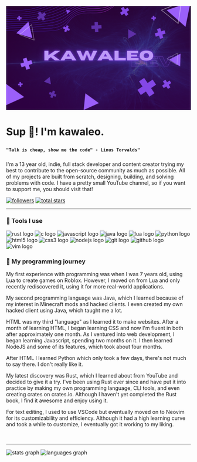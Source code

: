 <img src="https://raw.githubusercontent.com/kawaleo/kawaleo/main/banner.png" alt="Name banner">

# Sup 👋! I'm kawaleo.

###

**`"Talk is cheap, show me the code" - Linus Torvalds"`**

###

I'm a 13 year old, indie, full stack developer and content creator trying my best to contribute to the open-source community as much as possible. All of my projects are built from scratch, designing, building, and solving problems with code. I have a pretty small YouTube channel, so if you want to support me, you should visit that!

<p align="left">
  <a href="https://github.com/kawaleo?tab=followers">
    <img alt="followers" title="Follow me on Github" src="https://custom-icon-badges.demolab.com/github/followers/kawaleo?color=236ad3&labelColor=1155ba&style=for-the-badge&logo=person-add&label=Follow&logoColor=white"/></a>
  <a href="https://github.com/kawaleo?tab=repositories&sort=stargazers">
    <img alt="total stars" title="Total stars on GitHub" src="https://custom-icon-badges.demolab.com/github/stars/kawaleo?color=55960c&style=for-the-badge&labelColor=488207&logo=star"/></a>
</p>
<hr>

### 🧰 Tools I use

<div align="left">
  <img src="https://cdn.jsdelivr.net/gh/devicons/devicon/icons/rust/rust-plain.svg" height="30" width="42" alt="rust logo"  />
  <img src="https://cdn.jsdelivr.net/gh/devicons/devicon/icons/c/c-original.svg" height="30" width="42" alt="c logo"  />
  <img src="https://cdn.jsdelivr.net/gh/devicons/devicon/icons/javascript/javascript-original.svg" height="30" width="42" alt="javascript logo"  />
  <img src="https://cdn.jsdelivr.net/gh/devicons/devicon/icons/java/java-original.svg" height="30" width="42" alt="java logo"  />
  <img src="https://cdn.jsdelivr.net/gh/devicons/devicon/icons/lua/lua-original.svg" height="30" width="42" alt="lua logo"  />
  <img src="https://cdn.jsdelivr.net/gh/devicons/devicon/icons/python/python-original.svg" height="30" width="42" alt="python logo"  />
  <img src="https://cdn.jsdelivr.net/gh/devicons/devicon/icons/html5/html5-original.svg" height="30" width="42" alt="html5 logo"  />
  <img src="https://cdn.jsdelivr.net/gh/devicons/devicon/icons/css3/css3-original.svg" height="30" width="42" alt="css3 logo"  />
  <img src="https://cdn.jsdelivr.net/gh/devicons/devicon/icons/nodejs/nodejs-original.svg" height="30" width="42" alt="nodejs logo"  />
  <img src="https://cdn.jsdelivr.net/gh/devicons/devicon/icons/git/git-original.svg" height="30" width="42" alt="git logo"  />
  <img src="https://cdn.jsdelivr.net/gh/devicons/devicon/icons/github/github-original.svg" height="30" width="42" alt="github logo"  />
  <img src="https://cdn.jsdelivr.net/gh/devicons/devicon/icons/vim/vim-original.svg" height="30" width="42" alt="vim logo"  />
</div>

### 🚀 My programming journey

My first experience with programming was when I was 7 years old, using Lua to create games on Roblox. However, I moved on from Lua and only recently rediscovered it, using it for more real-world applications.

My second programming language was Java, which I learned because of my interest in Minecraft mods and hacked clients. I even created my own hacked client using Java, which taught me a lot.

HTML was my third "language" as I learned it to make websites. After a month of learning HTML, I began learning CSS and now I'm fluent in both after approximately one month. As I ventured into web development, I began learning Javascript, spending two months on it. I then learned NodeJS and some of its features, which took about four months.

After HTML I learned Python which only took a few days, there's not much to say there. I don't really like it.

My latest discovery was Rust, which I learned about from YouTube and decided to give it a try. I've been using Rust ever since and have put it into practice by making my own programming language, CLI tools, and even creating crates on crates.io. Although I haven't yet completed the Rust book, I find it awesome and enjoy using it.

For text editing, I used to use VSCode but eventually moved on to Neovim for its customizability and efficiency. Although it had a high learning curve and took a while to customize, I eventually got it working to my liking.


<br clear="both">

***

<div align="left">
  <img src="https://github-readme-stats.vercel.app/api?username=kawaleo&hide_title=false&hide_rank=false&show_icons=true&include_all_commits=true&count_private=true&disable_animations=false&theme=dracula&locale=en&hide_border=false&order=1" height="150" alt="stats graph"  />
  <img src="https://github-readme-stats.vercel.app/api/top-langs?username=kawaleo&locale=en&hide_title=false&layout=compact&card_width=320&langs_count=5&theme=dracula&hide_border=false&order=2" height="150" alt="languages graph"  />
</div>

###
